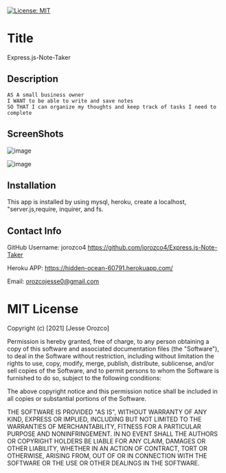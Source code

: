 [![License: MIT](https://img.shields.io/badge/License-MIT-yellow.svg)](https://opensource.org/licenses/MIT)

# Title

Express.js-Note-Taker

## Description

```
AS A small business owner
I WANT to be able to write and save notes
SO THAT I can organize my thoughts and keep track of tasks I need to complete
```

## ScreenShots

![image](https://user-images.githubusercontent.com/61666288/116767286-3ff87680-a9fd-11eb-8835-b2dd6958a9e4.png)

![image](https://user-images.githubusercontent.com/61666288/116767231-f019af80-a9fc-11eb-9807-1e81632bee05.png)

## Installation

This app is installed by using mysql, heroku, create a localhost, "server.js,require, inquirer, and fs.

## Contact Info

GitHub Username: jorozco4
https://github.com/jorozco4/Express.js-Note-Taker

Heroku APP:
https://hidden-ocean-60791.herokuapp.com/

Email: orozcojesse0@gmail.com

# MIT License

Copyright (c) [2021] [Jesse Orozco]

Permission is hereby granted, free of charge, to any person obtaining a copy
of this software and associated documentation files (the "Software"), to deal
in the Software without restriction, including without limitation the rights
to use, copy, modify, merge, publish, distribute, sublicense, and/or sell
copies of the Software, and to permit persons to whom the Software is
furnished to do so, subject to the following conditions:

The above copyright notice and this permission notice shall be included in all
copies or substantial portions of the Software.

THE SOFTWARE IS PROVIDED "AS IS", WITHOUT WARRANTY OF ANY KIND, EXPRESS OR
IMPLIED, INCLUDING BUT NOT LIMITED TO THE WARRANTIES OF MERCHANTABILITY,
FITNESS FOR A PARTICULAR PURPOSE AND NONINFRINGEMENT. IN NO EVENT SHALL THE
AUTHORS OR COPYRIGHT HOLDERS BE LIABLE FOR ANY CLAIM, DAMAGES OR OTHER
LIABILITY, WHETHER IN AN ACTION OF CONTRACT, TORT OR OTHERWISE, ARISING FROM,
OUT OF OR IN CONNECTION WITH THE SOFTWARE OR THE USE OR OTHER DEALINGS IN THE
SOFTWARE.
